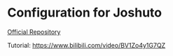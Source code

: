 # Configuration for Joshuto

[Official Repository](https://github.com/kamiyaa/joshuto)

Tutorial: https://www.bilibili.com/video/BV1Zo4y1G7QZ

